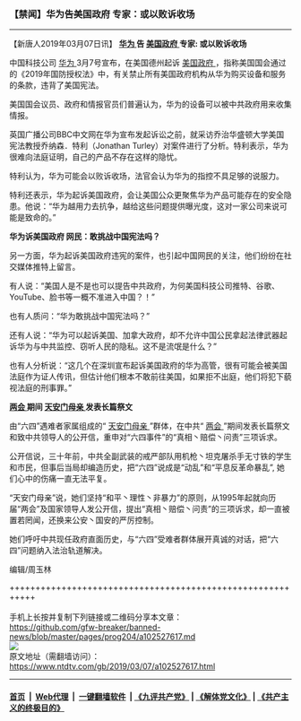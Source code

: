 ### 【禁闻】华为告美国政府 专家：或以败诉收场
------------------------

<div class="post_content" itemprop="articleBody">
 <p>
  【新唐人2019年03月07日讯】
  <strong>
   <a href="https://www.ntdtv.com/gb/华为.htm">
    华为
   </a>
   告
   <a href="https://www.ntdtv.com/gb/美国政府.htm">
    美国政府
   </a>
   专家: 或以败诉收场
  </strong>
 </p>
 <p>
  中国科技公司
  <a href="https://www.ntdtv.com/gb/华为.htm">
   华为
  </a>
  3月7号宣布，在美国德州起诉
  <a href="https://www.ntdtv.com/gb/美国政府.htm">
   美国政府
  </a>
  ，指称美国国会通过的《2019年国防授权法》中，有关禁止所有美国政府机构从华为购买设备和服务的条款，违背了美国宪法。
 </p>
 <p>
  美国国会议员、政府和情报官员们普遍认为，华为的设备可以被中共政府用来收集情报。
 </p>
 <p>
  英国广播公司BBC中文网在华为宣布发起诉讼之前，就采访乔治华盛顿大学美国宪法教授乔纳森．特利（Jonathan Turley）对案件进行了分析。特利表示，华为很难向法庭证明，自己的产品不存在这样的隐忧。
 </p>
 <p>
  特利认为，华为可能会以败诉收场，法官会认为华为的指控不具足够的说服力。
 </p>
 <p>
  特利还表示，华为起诉美国政府，会让美国公众更聚焦华为产品可能存在的安全隐患。他说：“华为越用力去抗争，越给这些问题提供曝光度，这对一家公司来说可能是致命的。”
 </p>
 <p>
  <strong>
   华为诉美国政府 网民：敢挑战中国宪法吗？
  </strong>
 </p>
 <p>
  另一方面，华为起诉美国政府违宪的案件，也引起中国网民的关注，他们纷纷在社交媒体推特上留言。
 </p>
 <p>
  有人说：“美国人是不是也可以提告中共政府，为何美国科技公司推特、谷歌、YouTube、脸书等一概不准进入中国？！”
 </p>
 <p>
  也有人质问：“华为敢挑战中国宪法吗？”
 </p>
 <p>
  还有人说：“华为可以起诉美国、加拿大政府，却不允许中国公民拿起法律武器起诉华为与中共监控、窃听人民的隐私。这不是流氓是什么？”
 </p>
 <p>
  也有人分析说：“这几个在深圳宣布起诉美国政府的华为高管，很有可能会被美国法庭作为证人传讯，但估计他们根本不敢前往美国，如果拒不出庭，他们将犯下藐视法庭的刑事罪。”
 </p>
 <p>
  <strong>
   <a href="https://www.ntdtv.com/gb/两会.htm">
    两会
   </a>
   期间
   <a href="https://www.ntdtv.com/gb/天安门母亲.htm">
    天安门母亲
   </a>
   发表长篇祭文
  </strong>
 </p>
 <p>
  由“六四”遇难者家属组成的“
  <a href="https://www.ntdtv.com/gb/天安门母亲.htm">
   天安门母亲
  </a>
  ”群体，在中共“
  <a href="https://www.ntdtv.com/gb/两会.htm">
   两会
  </a>
  ”期间发表长篇祭文和致中共领导人的公开信，重申对“六四事件”的“真相丶赔偿丶问责”三项诉求。
 </p>
 <p>
  公开信说，三十年前，中共全副武装的戒严部队用机枪丶坦克屠杀手无寸铁的学生和市民，但事后当局却编造历史，把“六四”说成是“动乱”和“平息反革命暴乱”, 她们心中的伤痛一直无法平复。
 </p>
 <p>
  “天安门母亲”说，她们坚持“和平丶理性丶非暴力”的原则，从1995年起就向历届“两会”及国家领导人发公开信，提出“真相丶赔偿丶问责”的三项诉求，却一直被置若罔闻，还换来公安丶国安的严厉控制。
 </p>
 <p>
  她们呼吁中共现任政府直面历史，与“六四”受难者群体展开真诚的对话，把“六四”问题纳入法治轨道解决。
 </p>
 <p>
  编辑/周玉林
 </p>
 <p>
 </p>
 <div class="single_ad">
 </div>
</div>

+++++++++++++++++++++++++++++++++++++++++++++++++++++++++++<br/><br/>
手机上长按并复制下列链接或二维码分享本文章：<br/>
https://github.com/gfw-breaker/banned-news/blob/master/pages/prog204/a102527617.md <br/>
<a href='https://github.com/gfw-breaker/banned-news/blob/master/pages/prog204/a102527617.md'><img src='https://github.com/gfw-breaker/banned-news/blob/master/pages/prog204/a102527617.md.png'/></a> <br/>
原文地址（需翻墙访问）：https://www.ntdtv.com/gb/2019/03/07/a102527617.html


------------------------
#### [首页](https://github.com/gfw-breaker/banned-news/blob/master/README.md) &nbsp;|&nbsp; [Web代理](https://github.com/labour-camp/helloworld) &nbsp;|&nbsp; [一键翻墙软件](https://github.com/gfw-breaker/nogfw/blob/master/README.md) &nbsp;| [《九评共产党》](https://github.com/gfw-breaker/9ping.md/blob/master/README.md#九评之一评共产党是什么) | [《解体党文化》](https://github.com/gfw-breaker/jtdwh.md/blob/master/README.md) | [《共产主义的终极目的》](https://github.com/gfw-breaker/gczydzjmd.md/blob/master/README.md)

